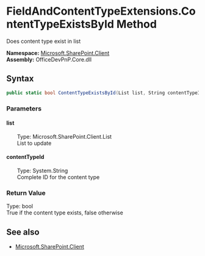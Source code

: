 # FieldAndContentTypeExtensions.ContentTypeExistsById Method  
Does content type exist in list  

**Namespace:** [Microsoft.SharePoint.Client](Microsoft.SharePoint.Client.md)  
**Assembly:** OfficeDevPnP.Core.dll  
## Syntax
```C#
public static bool ContentTypeExistsById(List list, String contentTypeId)
```
### Parameters
#### list  
&emsp;&emsp;Type: Microsoft.SharePoint.Client.List  
&emsp;&emsp;List to update  

#### contentTypeId  
&emsp;&emsp;Type: System.String  
&emsp;&emsp;Complete ID for the content type  

### Return Value
Type: bool  
True if the content type exists, false otherwise

## See also
- [Microsoft.SharePoint.Client](Microsoft.SharePoint.Client.md)
